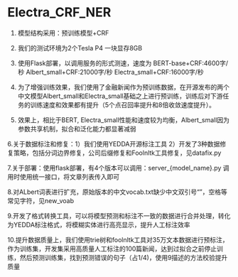# Electra_CRF_NER
1. 模型结构采用：预训练模型+CRF

2. 我们的测试环境为2个Tesla P4 一块显存8GB

3. 使用Flask部署，以调用服务的形式测速，速度为 BERT-base+CRF:4600字/秒 Albert_small+CRF:21000字/秒 Electra_small+CRF:16000字/秒

4. 为了增强训练效果，我们使用了金融新闻作为预训练数据，在开源发布的两个中文模型Albert_small和Electra_small基础之上进行预训练，训练后对下游任务的训练速度和效果都有提升（5个点召回率提升和8倍收敛速度提升）。

5. 效果上，相比于BERT, Electra_small性能和速度较为均衡，Albert_small因为参数共享机制，拟合和泛化能力都显著减弱

6.关于数据标注和修复：1）我们使用YEDDA开源标注工具 2）开发了3种数据修复策略，包括分词边界修复，公司后缀修复和Foolnltk工具修复，见datafix.py

7.关于部署：使用flask部署，有4个版本可以调用：server_{model_name}.py 调用时使用统一接口，将文章列表传入即可

8.对ALbert词表进行扩充，原始版本的中文vocab.txt缺少中文双引号“”，空格等常见字符，见new_voab

9.开发了格式转换工具，可以将模型预测和标注不一致的数据进行合并处理，转化为YEDDA标注格式，将模糊实体进行高亮显示，提升人工标注效率

10.提升数据质量上，我们使用trie树和foolnltk工具对35万文本数据进行预标注，作为训练集，开发集采用高质量人工标注的100篇新闻，达到过拟合之前停止训练，然后预测训练集，找到预测错误的句子（占1/4)，使用9描述的方法校验提升质量

